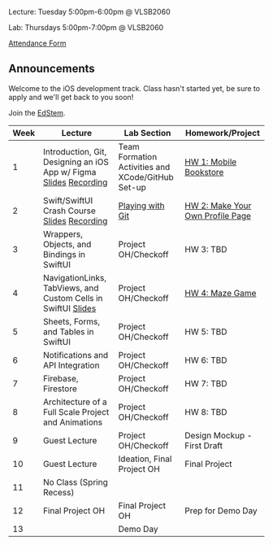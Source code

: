 Lecture: Tuesday 5:00pm-6:00pm @ VLSB2060

Lab: Thursdays 5:00pm-7:00pm @ VLSB2060

[Attendance Form](https://forms.gle/fZcaDStASixSnMiz7)

## Announcements

Welcome to the iOS development track. Class hasn't started yet, be sure to apply and we'll get back to you soon!

Join the [EdStem](https://edstem.org/us/join/cw4Evx).

| Week | Lecture                                                                                                                                                                                                   | Lab Section                                       | Homework/Project                                  |
| ---- | --------------------------------------------------------------------------------------------------------------------------------------------------------------------------------------------------------- | ------------------------------------------------- | ------------------------------------------------- |
| 1    | Introduction, Git, Designing an iOS App w/ Figma [Slides](https://docs.google.com/presentation/d/1XNysgMNXDp1SQ-brEi6VXpvslDjAaCb-Ff4mEzl97gU/edit?usp=sharing) [Recording](https://youtu.be/EWQUF9ZkVwo) | Team Formation Activities and XCode/GitHub Set-up | [HW 1: Mobile Bookstore](/#/hw/ios/hw1)           |
| 2    | Swift/SwiftUI Crash Course [Slides](https://docs.google.com/presentation/d/195ObUWuP-sX3mCZpxWNBfUz9G0iaAD15yWLk9Zk3zFM/edit?usp=sharing) [Recording](https://youtu.be/e0PlOyde1BM)                       | [Playing with Git](/#/lab/ios/lab1)               | [HW 2: Make Your Own Profile Page](/#/hw/ios/hw2) |
| 3    | Wrappers, Objects, and Bindings in SwiftUI                                                                                                                                                                | Project OH/Checkoff                               | HW 3: TBD                                         |
| 4    | NavigationLinks, TabViews, and Custom Cells in SwiftUI [Slides](https://docs.google.com/presentation/d/195ObUWuP-sX3mCZpxWNBfUz9G0iaAD15yWLk9Zk3zFM/edit?usp=sharing)                                     | Project OH/Checkoff                               | [HW 4: Maze Game](/#/hw/ios/hw4)                  |
| 5    | Sheets, Forms, and Tables in SwiftUI                                                                                                                                                                      | Project OH/Checkoff                               | HW 5: TBD                                         |
| 6    | Notifications and API Integration                                                                                                                                                                         | Project OH/Checkoff                               | HW 6: TBD                                         |
| 7    | Firebase, Firestore                                                                                                                                                                                       | Project OH/Checkoff                               | HW 7: TBD                                         |
| 8    | Architecture of a Full Scale Project and Animations                                                                                                                                                       | Project OH/Checkoff                               | HW 8: TBD                                         |
| 9    | Guest Lecture                                                                                                                                                                                             | Project OH/Checkoff                               | Design Mockup - First Draft                       |
| 10   | Guest Lecture                                                                                                                                                                                             | Ideation, Final Project OH                        | Final Project                                     |
| 11   | No Class (Spring Recess)                                                                                                                                                                                  |                                                   |                                                   |
| 12   | Final Project OH                                                                                                                                                                                          | Final Project OH                                  | Prep for Demo Day                                 |
| 13   |                                                                                                                                                                                                           | Demo Day                                          |
